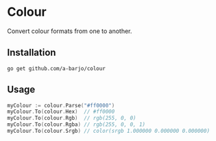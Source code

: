 # Colour

Convert colour formats from one to another.

## Installation

`go get github.com/a-barjo/colour`

## Usage

```go
myColour := colour.Parse("#ff0000")
myColour.To(colour.Hex)  // #ff0000
myColour.To(colour.Rgb)  // rgb(255, 0, 0)
myColour.To(colour.Rgba) // rgb(255, 0, 0, 1)
myColour.To(colour.Srgb) // color(srgb 1.000000 0.000000 0.000000)
```
